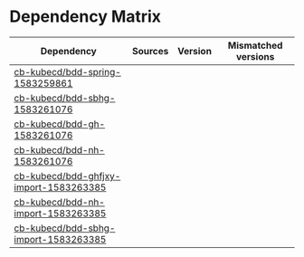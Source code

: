 # Dependency Matrix

Dependency | Sources | Version | Mismatched versions
---------- | ------- | ------- | -------------------
[cb-kubecd/bdd-spring-1583259861](https://github.com/cb-kubecd/bdd-spring-1583259861.git) |  | []() | 
[cb-kubecd/bdd-sbhg-1583261076](https://github.com/cb-kubecd/bdd-sbhg-1583261076.git) |  | []() | 
[cb-kubecd/bdd-gh-1583261076](https://github.com/cb-kubecd/bdd-gh-1583261076.git) |  | []() | 
[cb-kubecd/bdd-nh-1583261076](https://github.com/cb-kubecd/bdd-nh-1583261076.git) |  | []() | 
[cb-kubecd/bdd-ghfjxy-import-1583263385](https://github.com/cb-kubecd/bdd-ghfjxy-import-1583263385.git) |  | []() | 
[cb-kubecd/bdd-nh-import-1583263385](https://github.com/cb-kubecd/bdd-nh-import-1583263385.git) |  | []() | 
[cb-kubecd/bdd-sbhg-import-1583263385](https://github.com/cb-kubecd/bdd-sbhg-import-1583263385.git) |  | []() | 
